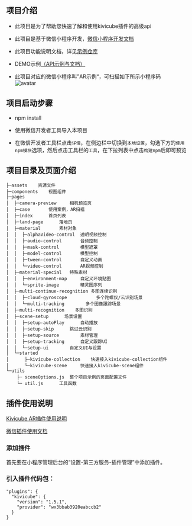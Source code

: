 ##  项目介绍

* 此项目是为了帮助您快速了解和使用kivicube插件的高级api

* 此项目是基于微信小程序开发，[微信小程序开发文档](https://developers.weixin.qq.com/miniprogram/dev/framework/)

* 此项目功能说明文档，详见[示例仓库](https://www.yuque.com/kivicube/manual/advanced-api)

* DEMO示例[（API示例与文档）](https://github.com/kivisense/wechat-kivicube-plugin-api-demo)

* 此项目对应的微信小程序叫”AR示例“，可扫描如下所示小程序码  
![avatar](https://cdn.nlark.com/yuque/0/2020/jpeg/217517/1606982678816-87c46bb6-261c-458d-b8bf-e3a6d15b9993.jpeg?x-oss-process=image%2Fresize%2Cw_200)

## 项目启动步骤
* npm install

* 使用微信开发者工具导入本项目

* 在微信开发者工具栏点击`详情`，在侧边栏中切换到`本地设置`，勾选下方的`使用npm模块`选项，然后点击工具栏的`工具`，在下拉列表中点击`构建npm`后即可预览

## 项目目录及页面介绍
```
├─assets 	资源文件
├─components 	视图组件
├─pages
│  ├─camera-preview   	相机预览页
│  ├─case		使用案例，AR扫福
│  ├─index		首页列表
│  ├─land-page 		落地页
│  ├─material 		素材对象
│  │  ├─alphaVideo-control  透明视频控制
│  │  ├─audio-control 	    音频控制
│  │  ├─mask-control  	    模型遮罩
│  │  ├─model-control       模型控制
│  │  ├─tween-control	    自定义动画
│  │  └─video-control	    AR视频控制
│  ├─material-special	特殊素材
│  │  ├─environment-map	    自定义环境贴图
│  │  └─sprite-image	    精灵图序列
│  ├─multi-continue-recognition 多图连续识别
│  │  ├─cloud-gyroscope	          多个陀螺仪/云识别场景
│  │  └─multi-tracking		  多个图像跟踪场景
│  ├─multi-recognition 	  多图识别
│  ├─scene-setup	  场景设置
│  │  ├─setup-autoPlay	    自动播放
│  │  ├─setup-skip	    跳过云识别
│  │  ├─setup-source 	    素材管理
│  │  ├─setup-tracking	    自定义跟踪UI
│  │  └─setup-ui	    自定义UI与设置
│  └─started
│      ├─kivicube-collection	快速接入kivicube-collection组件
│      └─kivicube-scene		快速接入kivicube-scene组件
└─utils			
	├─ sceneOptions.js	整个项目示例的页面配置文件
	└─ util.js 		工具函数
```

## 插件使用说明

[Kivicube AR插件使用说明](https://mp.weixin.qq.com/wxopen/plugindevdoc?appid=wx3bbab3920eabccb2&token=&lang=zh_CN)

[微信插件使用文档](https://developers.weixin.qq.com/miniprogram/dev/framework/plugin/using.html) 

### 添加插件
首先要在小程序管理后台的“设置-第三方服务-插件管理”中添加插件。

### 引入插件代码包：
    "plugins": {
      "kivicube": {
        "version": "1.5.1",
        "provider": "wx3bbab3920eabccb2"
      }
	}



